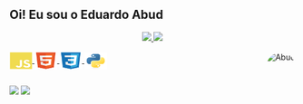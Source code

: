 ## Oi! Eu sou o Eduardo Abud

<div align="center">
  <a href="https://github.com/esabud">
  <img height="180em" src="https://github-readme-stats.vercel.app/api?username=esabud&show_icons=true&theme=tokyonight&include_all_commits=true&count_private=true"/>
  <img height="180em" src="https://github-readme-stats.vercel.app/api/top-langs/?username=esabud&layout=compact&langs_count=7&theme=tokyonight"/>
</div>

<div style="display: inline_block"><br>
  <img align="center" alt="Abud-Js" height="30" width="40" src="https://raw.githubusercontent.com/devicons/devicon/master/icons/javascript/javascript-plain.svg">
  <img align="center" alt="Abud-HTML" height="30" width="40" src="https://raw.githubusercontent.com/devicons/devicon/master/icons/html5/html5-original.svg">
  <img align="center" alt="Abud-CSS" height="30" width="40" src="https://raw.githubusercontent.com/devicons/devicon/master/icons/css3/css3-original.svg">
  <img align="center" alt="Abud-Python" height="30" width="40" src="https://raw.githubusercontent.com/devicons/devicon/master/icons/python/python-original.svg">
  <img align="right" alt="Abud" height="150" style="border-radius:50px;" src="https://cdn.discordapp.com/avatars/809643732877705237/cdd8f036dd47cd0da7395baba7d14c73.png?size=2048">
</div>

##

<div>
  <a href="https://www.instagram.com/abudfps/" target="_blank"><img src="https://img.shields.io/badge/-Instagram-%23E4405F?style=for-the-badge&logo=instagram&logoColor=white" target="_blank"></a>
 <a href="https://discord.gg/xgSXUtT8YF" target="_blank"><img src="https://img.shields.io/badge/Discord-7289DA?style=for-the-badge&logo=discord&logoColor=white" target="_blank"
  </div>
